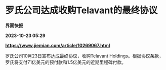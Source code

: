 # 罗氏公司达成收购Telavant的最终协议
**界面快报**

**2023-10-23 05:29**

**https://www.jiemian.com/article/10269067.html**

罗氏公司10月23日宣布达成最终协议，收购Telavant Holdings。根据协议条款，罗氏将支付71亿美元的预付款和1.5亿美元的近期里程碑付款。